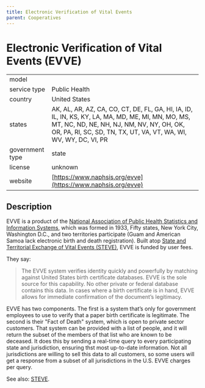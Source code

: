 ```yaml
---
title: Electronic Verification of Vital Events
parent: Cooperatives
---
```


# Electronic Verification of Vital Events (EVVE)

|                   |                                          |
|:------------------|:-----------------------------------------|
| model             | 
| service type      | Public Health
| country           | United States
| states            | AK, AL, AR, AZ, CA, CO, CT, DE, FL, GA, HI, IA, ID, IL, IN, KS, KY, LA, MA, MD, ME, MI, MN, MO, MS, MT, NC, ND, NE, NH, NJ, NM, NV, NY, OH, OK, OR, PA, RI, SC, SD, TN, TX, UT, VA, VT, WA, WI, WV, WY, DC, VI, PR
| government type   | state
| license           | unknown
| website           | [https://www.naphsis.org/evve](https://www.naphsis.org/evve)

## Description

EVVE is a product of the [National Association of Public Health Statistics and Information Systems](https://www.naphsis.org), which was formed in 1933, Fifty states, New York City, Washington D.C., and two territories participate (Guam and American Samoa lack electronic birth and death registration). Built atop [State and Territorial Exchange of Vital Events (STEVE)](steve.html), EVVE is funded by user fees.

They say:

>The EVVE system verifies identity quickly and powerfully by matching against United States birth certificate databases. EVVE is the sole source for this capability. No other private or federal database contains this data. In cases where a birth certificate is in hand, EVVE allows for immediate confirmation of the document’s legitimacy.

EVVE has two components. The first is a system that’s only for government employees to use to verify that a paper birth certificate is legitimate. The second is their "Fact of Death" system, which is open to private sector customers. That system can be provided with a list of people, and it will return the subset of the members of that list who are known to be deceased. It does this by sending a real-time query to every participating state and jurisdiction, ensuring thst most up-to-date information. Not all jurisdictions are willing to sell this data to all customers, so some users will get a response from a subset of all jurisdictions in the U.S. EVVE charges per query.

See also: [STEVE](steve.html).
